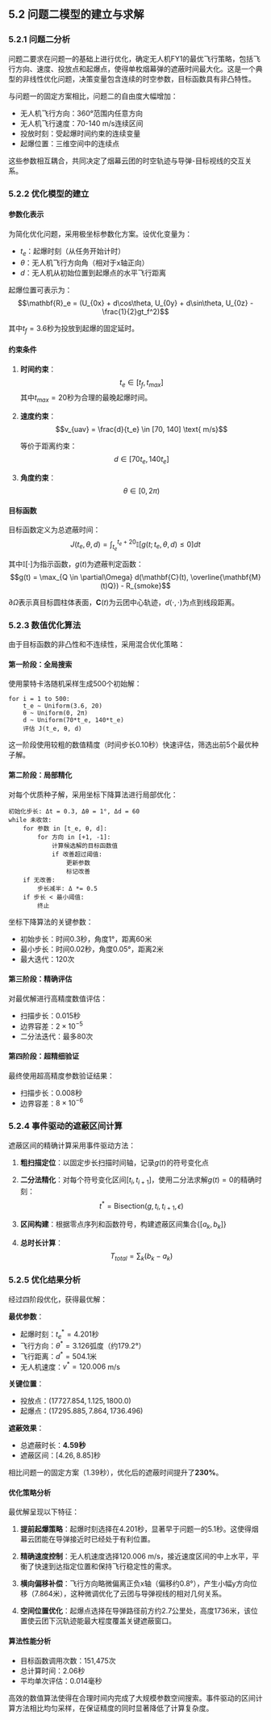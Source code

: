 ## 5.2 问题二模型的建立与求解

### 5.2.1 问题二分析

问题二要求在问题一的基础上进行优化，确定无人机FY1的最优飞行策略，包括飞行方向、速度、投放点和起爆点，使得单枚烟幕弹的遮蔽时间最大化。这是一个典型的非线性优化问题，决策变量包含连续的时空参数，目标函数具有非凸特性。

与问题一的固定方案相比，问题二的自由度大幅增加：
- 无人机飞行方向：360°范围内任意方向
- 无人机飞行速度：70-140 m/s连续区间
- 投放时刻：受起爆时间约束的连续变量
- 起爆位置：三维空间中的连续点

这些参数相互耦合，共同决定了烟幕云团的时空轨迹与导弹-目标视线的交互关系。

### 5.2.2 优化模型的建立

#### 参数化表示

为简化优化问题，采用极坐标参数化方案。设优化变量为：
- $t_e$：起爆时刻（从任务开始计时）
- $\theta$：无人机飞行方向角（相对于x轴正向）
- $d$：无人机从初始位置到起爆点的水平飞行距离

起爆位置可表示为：
$$\mathbf{R}_e = (U_{0x} + d\cos\theta, U_{0y} + d\sin\theta, U_{0z} - \frac{1}{2}gt_f^2)$$

其中$t_f = 3.6$秒为投放到起爆的固定延时。

#### 约束条件

1. **时间约束**：
   $$t_e \in [t_f, t_{max}]$$
   其中$t_{max} = 20$秒为合理的最晚起爆时间。

2. **速度约束**：
   $$v_{uav} = \frac{d}{t_e} \in [70, 140] \text{ m/s}$$
   
   等价于距离约束：
   $$d \in [70t_e, 140t_e]$$

3. **角度约束**：
   $$\theta \in [0, 2\pi)$$

#### 目标函数

目标函数定义为总遮蔽时间：
$$J(t_e, \theta, d) = \int_{t_e}^{t_e+20} \mathbb{I}[g(t; t_e, \theta, d) \leq 0] dt$$

其中$\mathbb{I}[\cdot]$为指示函数，$g(t)$为遮蔽判定函数：
$$g(t) = \max_{Q \in \partial\Omega} d(\mathbf{C}(t), \overline{\mathbf{M}(t)Q}) - R_{smoke}$$

$\partial\Omega$表示真目标圆柱体表面，$\mathbf{C}(t)$为云团中心轨迹，$d(\cdot, \cdot)$为点到线段距离。

### 5.2.3 数值优化算法

由于目标函数的非凸性和不连续性，采用混合优化策略：

#### 第一阶段：全局搜索

使用蒙特卡洛随机采样生成500个初始解：
```
for i = 1 to 500:
    t_e ~ Uniform(3.6, 20)
    θ ~ Uniform(0, 2π)  
    d ~ Uniform(70*t_e, 140*t_e)
    评估 J(t_e, θ, d)
```

这一阶段使用较粗的数值精度（时间步长0.10秒）快速评估，筛选出前5个最优种子解。

#### 第二阶段：局部精化

对每个优质种子解，采用坐标下降算法进行局部优化：

```
初始化步长: Δt = 0.3, Δθ = 1°, Δd = 60
while 未收敛:
    for 参数 in [t_e, θ, d]:
        for 方向 in [+1, -1]:
            计算候选解的目标函数值
            if 改善超过阈值:
                更新参数
                标记改善
    if 无改善:
        步长减半: Δ *= 0.5
    if 步长 < 最小阈值:
        终止
```

坐标下降算法的关键参数：
- 初始步长：时间0.3秒，角度1°，距离60米
- 最小步长：时间0.02秒，角度0.05°，距离2米
- 最大迭代：120次

#### 第三阶段：精确评估

对最优解进行高精度数值评估：
- 扫描步长：0.015秒
- 边界容差：$2 \times 10^{-5}$
- 二分法迭代：最多80次

#### 第四阶段：超精细验证

最终使用超高精度参数验证结果：
- 扫描步长：0.008秒
- 边界容差：$8 \times 10^{-6}$

### 5.2.4 事件驱动的遮蔽区间计算

遮蔽区间的精确计算采用事件驱动方法：

1. **粗扫描定位**：以固定步长扫描时间轴，记录$g(t)$的符号变化点

2. **二分法精化**：对每个符号变化区间$[t_i, t_{i+1}]$，使用二分法求解$g(t)=0$的精确时刻：
   $$t^* = \text{Bisection}(g, t_i, t_{i+1}, \epsilon)$$

3. **区间构建**：根据零点序列和函数符号，构建遮蔽区间集合$\{[a_k, b_k]\}$

4. **总时长计算**：
   $$T_{total} = \sum_k (b_k - a_k)$$

### 5.2.5 优化结果分析

经过四阶段优化，获得最优解：

**最优参数**：
- 起爆时刻：$t_e^* = 4.201$秒
- 飞行方向：$\theta^* = 3.126$弧度（约179.2°）
- 飞行距离：$d^* = 504.1$米
- 无人机速度：$v^* = 120.006$ m/s

**关键位置**：
- 投放点：$(17727.854, 1.125, 1800.0)$
- 起爆点：$(17295.885, 7.864, 1736.496)$

**遮蔽效果**：
- 总遮蔽时长：**4.59秒**
- 遮蔽区间：$[4.26, 8.85]$秒

相比问题一的固定方案（1.39秒），优化后的遮蔽时间提升了**230%**。

#### 优化策略分析

最优解呈现以下特征：

1. **提前起爆策略**：起爆时刻选择在4.201秒，显著早于问题一的5.1秒。这使得烟幕云团能在导弹接近时已经处于有利位置。

2. **精确速度控制**：无人机速度选择120.006 m/s，接近速度区间的中上水平，平衡了快速到达指定位置和保持飞行稳定性的需求。

3. **横向偏移补偿**：飞行方向略微偏离正负x轴（偏移约0.8°），产生小幅y方向位移（7.864米），这种微调优化了云团与导弹视线的相对几何关系。

4. **空间位置优化**：起爆点选择在导弹路径前方约2.7公里处，高度1736米，该位置使云团下沉轨迹能最大程度覆盖关键遮蔽窗口。

#### 算法性能分析

- 目标函数调用次数：151,475次
- 总计算时间：2.06秒
- 平均单次评估：0.014毫秒

高效的数值算法使得在合理时间内完成了大规模参数空间搜索。事件驱动的区间计算方法相比均匀采样，在保证精度的同时显著降低了计算复杂度。